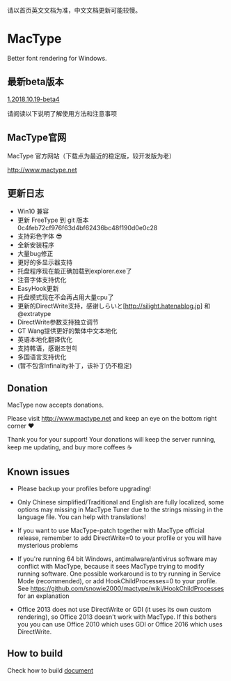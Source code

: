 请以首页英文文档为准，中文文档更新可能较慢。

MacType
========================

Better font rendering for Windows.

最新beta版本
------------------

[1.2018.10.19-beta4](https://github.com/snowie2000/mactype/releases/tag/v1.2018.10.19-beta4)

请阅读以下说明了解使用方法和注意事项

MacType官网
------------------

MacType 官方网站（下载点为最近的稳定版，较开发版为老） 

http://www.mactype.net

更新日志
------------------

- Win10 兼容
- 更新 FreeType 到 git 版本 0c4feb72cf976f63d4bf62436bc48f190d0e0c28
- 支持彩色字体 :sunglasses:
- 全新安装程序
- 大量bug修正
- 更好的多显示器支持
- 托盘程序现在能正确加载到explorer.exe了
- 注音字体支持优化
- EasyHook更新
- 托盘模式现在不会再占用大量cpu了
- 更新的DirectWrite支持，感谢しらいと[http://silight.hatenablog.jp] 和 @extratype
- DirectWrite参数支持独立调节
- GT Wang提供更好的繁体中文本地化
- 英语本地化翻译优化
- 支持韩语，感谢조현희
- 多国语言支持优化
- (暂不包含Infinality补丁，该补丁仍不稳定)

Donation
------------------

MacType now accepts donations. 

Please visit http://www.mactype.net and keep an eye on the bottom right corner :heart:

Thank you for your support! Your donations will keep the server running, keep me updating, and buy more coffees :coffee:

Known issues
---------------

- Please backup your profiles before upgrading!

- Only Chinese simplified/Traditional and English are fully localized, some options may missing in MacType Tuner due to the strings missing in the language file. You can help with translations!

- If you want to use MacType-patch together with MacType official release, remember to add DirectWrite=0 to your profile or you will have mysterious problems

- If you're running 64 bit Windows, antimalware/antivirus software may conflict with MacType, because it sees MacType trying to modify running software. One possible workaround is to try running in Service Mode (recommended), or add HookChildProcesses=0 to your profile. See https://github.com/snowie2000/mactype/wiki/HookChildProcesses for an explanation

- Office 2013 does not use DirectWrite or GDI (it uses its own custom rendering), so Office 2013 doesn't work with MacType. If this bothers you you can use Office 2010 which uses GDI or Office 2016 which uses DirectWrite.

How to build
-------------

Check how to build [document](https://github.com/snowie2000/mactype/blob/master/doc/HOWTOBUILD.md)

